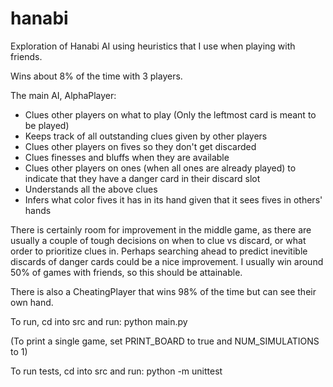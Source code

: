 # hanabi
Exploration of Hanabi AI using heuristics that I use when playing with friends.

Wins about 8% of the time with 3 players.

The main AI, AlphaPlayer:
* Clues other players on what to play (Only the leftmost card is meant to be played)
* Keeps track of all outstanding clues given by other players
* Clues other players on fives so they don't get discarded
* Clues finesses and bluffs when they are available
* Clues other players on ones (when all ones are already played) to indicate that they have a danger card in their discard slot
* Understands all the above clues
* Infers what color fives it has in its hand given that it sees fives in others' hands

There is certainly room for improvement in the middle game, as there are usually a couple of tough decisions on when to clue vs discard, or what order to prioritize clues in. Perhaps searching ahead to predict inevitible discards of danger cards could be a nice improvement. I usually win around 50% of games with friends, so this should be attainable.



There is also a CheatingPlayer that wins 98% of the time but can see their own hand.



To run, cd into src and run:
python main.py

(To print a single game, set PRINT_BOARD to true and NUM_SIMULATIONS to 1)



To run tests, cd into src and run:
python -m unittest


